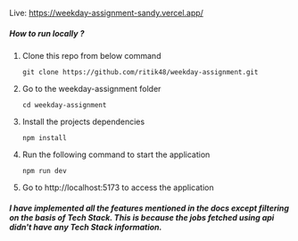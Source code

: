 Live: https://weekday-assignment-sandy.vercel.app/

##### How to run locally ?

1. Clone this repo from below command

   `git clone https://github.com/ritik48/weekday-assignment.git`
2. Go to the weekday-assignment folder

   `cd weekday-assignment`
3. Install the projects dependencies

   `npm install`
4. Run the following command to start the application

   `npm run dev`

5. Go to http://localhost:5173 to access the application

##### I have implemented all the features mentioned in the docs except filtering on the basis of Tech Stack. This is because the jobs fetched using api didn't have any Tech Stack information.
